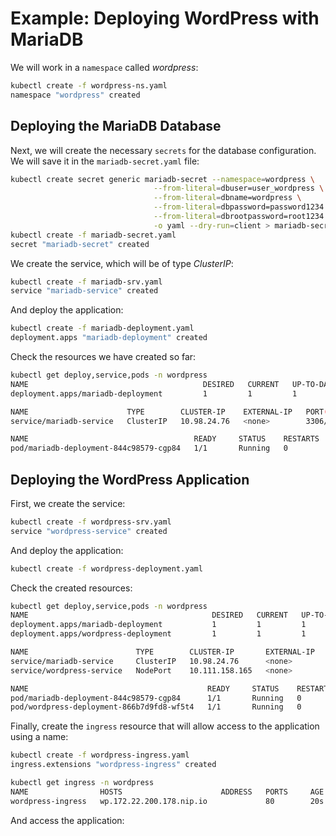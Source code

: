 # Example: Deploying WordPress with MariaDB

We will work in a `namespace` called *wordpress*:

```sh
kubectl create -f wordpress-ns.yaml 
namespace "wordpress" created
```

## Deploying the MariaDB Database

Next, we will create the necessary `secrets` for the database configuration. We will save it in the `mariadb-secret.yaml` file:

```sh
kubectl create secret generic mariadb-secret --namespace=wordpress \
                                --from-literal=dbuser=user_wordpress \
                                --from-literal=dbname=wordpress \
                                --from-literal=dbpassword=password1234 \
                                --from-literal=dbrootpassword=root1234 \
                                -o yaml --dry-run=client > mariadb-secret.yaml
kubectl create -f mariadb-secret.yaml 
secret "mariadb-secret" created
```

We create the service, which will be of type *ClusterIP*:

```sh
kubectl create -f mariadb-srv.yaml 
service "mariadb-service" created
```

And deploy the application:

```sh
kubectl create -f mariadb-deployment.yaml 
deployment.apps "mariadb-deployment" created
```

Check the resources we have created so far:

```sh
kubectl get deploy,service,pods -n wordpress
NAME                                       DESIRED   CURRENT   UP-TO-DATE   AVAILABLE   AGE
deployment.apps/mariadb-deployment         1         1         1            1           20s

NAME                      TYPE        CLUSTER-IP    EXTERNAL-IP   PORT(S)    AGE
service/mariadb-service   ClusterIP   10.98.24.76   <none>        3306/TCP   20s

NAME                                     READY     STATUS    RESTARTS   AGE
pod/mariadb-deployment-844c98579-cgp84   1/1       Running   0          20s
```

## Deploying the WordPress Application

First, we create the service:

```sh
kubectl create -f wordpress-srv.yaml 
service "wordpress-service" created
```

And deploy the application:

```sh
kubectl create -f wordpress-deployment.yaml 
```

Check the created resources:

```sh
kubectl get deploy,service,pods -n wordpress
NAME                                         DESIRED   CURRENT   UP-TO-DATE   AVAILABLE   AGE
deployment.apps/mariadb-deployment           1         1         1            1           6m
deployment.apps/wordpress-deployment         1         1         1            1           25s

NAME                        TYPE        CLUSTER-IP       EXTERNAL-IP   PORT(S)                      AGE
service/mariadb-service     ClusterIP   10.98.24.76      <none>        3306/TCP                     6m
service/wordpress-service   NodePort    10.111.158.165   <none>        80:30331/TCP,443:30015/TCP   25s

NAME                                        READY     STATUS    RESTARTS   AGE
pod/mariadb-deployment-844c98579-cgp84      1/1       Running   0          6m
pod/wordpress-deployment-866b7d9fd8-wf5t4   1/1       Running   0          25s
```

Finally, create the `ingress` resource that will allow access to the application using a name:

```sh
kubectl create -f wordpress-ingress.yaml 
ingress.extensions "wordpress-ingress" created

kubectl get ingress -n wordpress
NAME                HOSTS                      ADDRESS   PORTS     AGE
wordpress-ingress   wp.172.22.200.178.nip.io             80        20s
```

And access the application:


